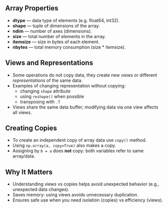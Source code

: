 ## Array Properties

- **dtype** — data type of elements (e.g. float64, int32).  
- **shape** — tuple of dimensions of the array.  
- **ndim** — number of axes (dimensions).  
- **size** — total number of elements in the array.  
- **itemsize** — size in bytes of each element.  
- **nbytes** — total memory consumption (size * itemsize).

## Views and Representations

- Some operations do not copy data, they create new *views* or different *representations* of the same data.  
- Examples of changing representation without copying:
  - changing `shape` attribute  
  - using `reshape()` when possible  
  - transposing with `.T`  
- Views share the same data buffer; modifying data via one view affects all views.

## Creating Copies

- To create an independent copy of array data use `copy()` method.  
- Using `np.array(a, copy=True)` also makes a copy.  
- Assigning by `b = a` does **not** copy: both variables refer to same array/data.

## Why It Matters

- Understanding views vs copies helps avoid unexpected behavior (e.g., unexpected data changes).  
- Saves memory: using views avoids unnecessary duplication.  
- Ensures safe use when you need isolation (copies) vs efficiency (views).
